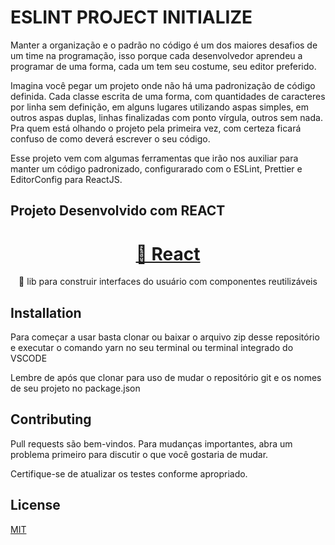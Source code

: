 # ESLINT PROJECT INITIALIZE

Manter a organização e o padrão no código é um dos maiores desafios de um time na programação, isso porque cada desenvolvedor aprendeu a programar de uma forma, cada um tem seu costume, seu editor preferido.

Imagina você pegar um projeto onde não há uma padronização de código definida. Cada classe escrita de uma forma, com quantidades de caracteres por linha sem definição, em alguns lugares utilizando aspas simples, em outros aspas duplas, linhas finalizadas com ponto vírgula, outros sem nada.
Pra quem está olhando o projeto pela primeira vez, com certeza ficará confuso de como deverá escrever o seu código.

Esse projeto vem com algumas ferramentas que irão nos auxiliar para manter um código padronizado, configurarado com o ESLint, Prettier e EditorConfig para ReactJS.


## Projeto Desenvolvido com REACT

<h1 align="center">
    <a href="https://pt-br.reactjs.org/">🔗 React</a>
</h1>
<p align="center">🚀 lib para construir interfaces do usuário com componentes reutilizáveis</p>

## Installation

Para começar a usar basta clonar ou baixar o arquivo zip desse repositório e executar o comando yarn no seu terminal ou terminal integrado do VSCODE

Lembre de após que clonar para uso de mudar o repositório git e os nomes de seu projeto no package.json

## Contributing

Pull requests são bem-vindos. Para mudanças importantes, abra um problema primeiro para discutir o que você gostaria de mudar.

Certifique-se de atualizar os testes conforme apropriado.

## License
[MIT](https://choosealicense.com/licenses/mit/)
